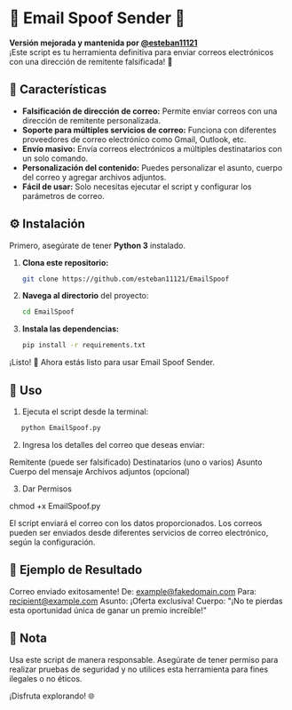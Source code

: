 # 📩 Email Spoof Sender 📩

**Versión mejorada y mantenida por [@esteban11121](https://github.com/esteban11121)**  
¡Este script es tu herramienta definitiva para enviar correos electrónicos con una dirección de remitente falsificada! 📨

## 🚀 Características

- **Falsificación de dirección de correo:** Permite enviar correos con una dirección de remitente personalizada.
- **Soporte para múltiples servicios de correo:** Funciona con diferentes proveedores de correo electrónico como Gmail, Outlook, etc.
- **Envío masivo:** Envía correos electrónicos a múltiples destinatarios con un solo comando.
- **Personalización del contenido:** Puedes personalizar el asunto, cuerpo del correo y agregar archivos adjuntos.
- **Fácil de usar:** Solo necesitas ejecutar el script y configurar los parámetros de correo.

## ⚙️ Instalación

Primero, asegúrate de tener **Python 3** instalado.

1. **Clona este repositorio:**
   ```bash
   git clone https://github.com/esteban11121/EmailSpoof
2. **Navega al directorio** del proyecto:
   ```bash
   cd EmailSpoof
   ```
3. **Instala las dependencias:**
   ```bash
   pip install -r requirements.txt
   ```
¡Listo! 🎉 Ahora estás listo para usar Email Spoof Sender.

## 📝 Uso
1. Ejecuta el script desde la terminal:

```bash
   python EmailSpoof.py
```
2. Ingresa los detalles del correo que deseas enviar:

Remitente (puede ser falsificado)
Destinatarios (uno o varios)
Asunto
Cuerpo del mensaje
Archivos adjuntos (opcional)

3. Dar Permisos

chmod +x EmailSpoof.py

El script enviará el correo con los datos proporcionados. Los correos pueden ser enviados desde diferentes servicios de correo electrónico, según la configuración.

## 📄 Ejemplo de Resultado

Correo enviado exitosamente!
De: example@fakedomain.com
Para: recipient@example.com
Asunto: ¡Oferta exclusiva!
Cuerpo: "¡No te pierdas esta oportunidad única de ganar un premio increíble!"

## 🚨 Nota
Usa este script de manera responsable. Asegúrate de tener permiso para realizar pruebas de seguridad y no utilices esta herramienta para fines ilegales o no éticos.

¡Disfruta explorando! 🌐
